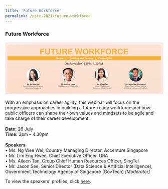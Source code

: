 ```yaml
---
title: 'Future Workforce'
permalink: /pstc-2021/future-workforce
---
```


### Future Workforce

<img src="https://github.com/isomerpages/psd-psw/blob/ee0bc41f2b1732cc6f2a587ee8cc3b4131de58c7/_pstc-2021/Speakers%20Info/PSTC%20Main%20Poster_FWF%20Speakers.jpeg">

With an emphasis on career agility, this webinar will focus on the progressive approaches in building a future-ready workforce and how public officers can shape their own values and mindsets to be agile and take charge of their career development.<br>
<br>
<b>Date:</b> 26 July <br>
<b>Time:</b> 3pm – 4.30pm <br>
<br>
<b>Speakers</b><br>
•	Ms. Ng Wee Wei, Country Managing Director, Accenture Singapore<br>
•	Mr. Lim Eng Hwee, Chief Executive Officer, URA  <br>
•	Ms. Aileen Tan, Group Chief Human Resources Officer, SingTel <br>
•	Mr. Jason See, Senior Director (Data Science & Artificial Intelligence), Government Technology Agency of Singapore (GovTech) <i> [Moderator] </i>

To view the speakers' profiles, click <a href="https://www.dropbox.com/s/o5a5ptfug9mhpvq/FWF%20Speakers%2001%20%281%29.pdf?dl=0">here</a>.
